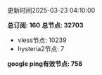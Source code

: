 更新时间2025-03-23 04:10:00

**总订阅: 160**
**总节点: 32703**
- vless节点: 10239
- hysteria2节点: 7

**google ping有效节点: 758**
